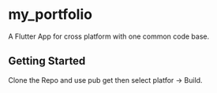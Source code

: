 # my_portfolio

A Flutter App for cross platform with one common code base.

## Getting Started

Clone the Repo and use pub get then select platfor -> Build.
